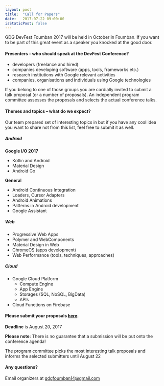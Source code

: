 ```yaml
---
layout: post
title:  "Call for Papers"
date:   2017-07-22 09:00:00
isStaticPost: false
---
```

GDG DevFest Foumban 2017 will be held in October in  Foumban. If you want to be part of this great event as a speaker you knocked at the good door.

#### Presenters – who should speak at the DevFest Conference?

* developers (freelance and hired)
* companies developing software (apps, tools, frameworks etc.)
* research institutions with Google relevant activities
* companies, organisations and individuals using Google technologies

If you belong to one of those groups you are cordially invited to submit a talk proposal (or a number of proposals). An independent program committee assesses the proposals and selects the actual conference talks.<br/>

#### Themes and topics – what do we expect?
Our team prepared set of interesting topics in but if you have any cool idea you want to share not from this list, feel free to submit it as well.

##### Android

__Google I/O 2017__

* Kotlin and Android
* Material Design
* Android Go


__General__

* Android Continuous Integration
* Loaders, Cursor Adapters
* Android Animations
* Patterns in Android development
* Google Assistant
##### Web
* Progressive Web Apps
* Polymer and WebComponents
* Material Design in Web
* ChromeOS (apps development)
* Web Performance (tools, techniques, approaches)


##### Cloud

* Google Cloud Platform
  * Compute Engine
  * App Engine
  * Storages (SQL, NoSQL, BigData)
  * APIs
* Cloud Functions on Firebase


#### Please submit your proposals [here](http://bit.ly/dfua-c4p).
__Deadline__ is August 20, 2017

__Please note:__ There is no guarantee that a submission will be put onto the conference agenda!<br/>

The program committee picks the most interesting talk proposals and informs the selected submitters until August 22<br/>

#### Any questions?
Email organizers at [gdgfoumban14@gmail.com](mailto:gdgfoumban14@gmail.com)
